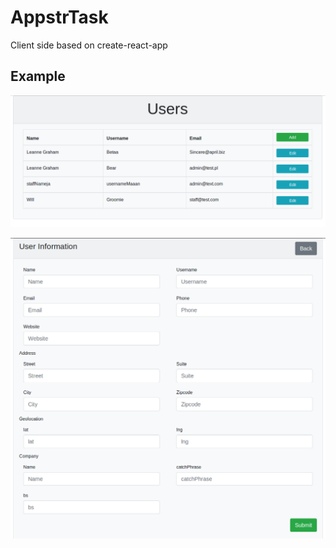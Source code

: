 # AppstrTask

Client side based on create-react-app

## Example
![App overview](https://raw.githubusercontent.com/gostekk/appstrTask/next/docs/start.png)

![Add new user page view](https://github.com/gostekk/appstrTask/blob/next/docs/adduser.png?raw=true)